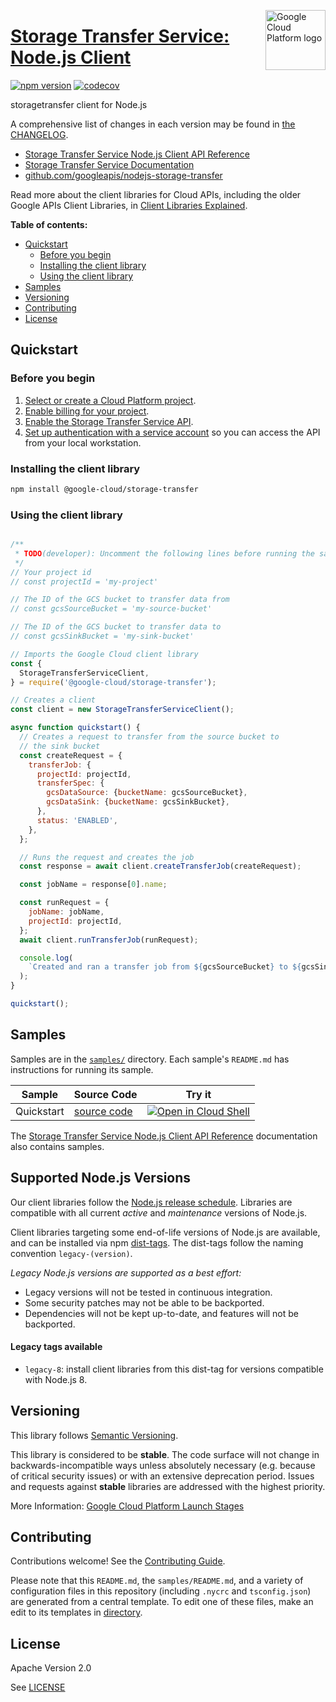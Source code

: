 [//]: # "This README.md file is auto-generated, all changes to this file will be lost."
[//]: # "To regenerate it, use `python -m synthtool`."
<img src="https://avatars2.githubusercontent.com/u/2810941?v=3&s=96" alt="Google Cloud Platform logo" title="Google Cloud Platform" align="right" height="96" width="96"/>

# [Storage Transfer Service: Node.js Client](https://github.com/googleapis/nodejs-storage-transfer)


[![npm version](https://img.shields.io/npm/v/@google-cloud/storage-transfer.svg)](https://www.npmjs.org/package/@google-cloud/storage-transfer)
[![codecov](https://img.shields.io/codecov/c/github/googleapis/nodejs-storage-transfer/main.svg?style=flat)](https://codecov.io/gh/googleapis/nodejs-storage-transfer)




storagetransfer client for Node.js


A comprehensive list of changes in each version may be found in
[the CHANGELOG](https://github.com/googleapis/nodejs-storage-transfer/blob/main/CHANGELOG.md).

* [Storage Transfer Service Node.js Client API Reference][client-docs]
* [Storage Transfer Service Documentation][product-docs]
* [github.com/googleapis/nodejs-storage-transfer](https://github.com/googleapis/nodejs-storage-transfer)

Read more about the client libraries for Cloud APIs, including the older
Google APIs Client Libraries, in [Client Libraries Explained][explained].

[explained]: https://cloud.google.com/apis/docs/client-libraries-explained

**Table of contents:**


* [Quickstart](#quickstart)
  * [Before you begin](#before-you-begin)
  * [Installing the client library](#installing-the-client-library)
  * [Using the client library](#using-the-client-library)
* [Samples](#samples)
* [Versioning](#versioning)
* [Contributing](#contributing)
* [License](#license)

## Quickstart

### Before you begin

1.  [Select or create a Cloud Platform project][projects].
1.  [Enable billing for your project][billing].
1.  [Enable the Storage Transfer Service API][enable_api].
1.  [Set up authentication with a service account][auth] so you can access the
    API from your local workstation.

### Installing the client library

```bash
npm install @google-cloud/storage-transfer
```


### Using the client library

```javascript

/**
 * TODO(developer): Uncomment the following lines before running the sample.
 */
// Your project id
// const projectId = 'my-project'

// The ID of the GCS bucket to transfer data from
// const gcsSourceBucket = 'my-source-bucket'

// The ID of the GCS bucket to transfer data to
// const gcsSinkBucket = 'my-sink-bucket'

// Imports the Google Cloud client library
const {
  StorageTransferServiceClient,
} = require('@google-cloud/storage-transfer');

// Creates a client
const client = new StorageTransferServiceClient();

async function quickstart() {
  // Creates a request to transfer from the source bucket to
  // the sink bucket
  const createRequest = {
    transferJob: {
      projectId: projectId,
      transferSpec: {
        gcsDataSource: {bucketName: gcsSourceBucket},
        gcsDataSink: {bucketName: gcsSinkBucket},
      },
      status: 'ENABLED',
    },
  };

  // Runs the request and creates the job
  const response = await client.createTransferJob(createRequest);

  const jobName = response[0].name;

  const runRequest = {
    jobName: jobName,
    projectId: projectId,
  };
  await client.runTransferJob(runRequest);

  console.log(
    `Created and ran a transfer job from ${gcsSourceBucket} to ${gcsSinkBucket} with name ${jobName}`
  );
}

quickstart();

```



## Samples

Samples are in the [`samples/`](https://github.com/googleapis/nodejs-storage-transfer/tree/main/samples) directory. Each sample's `README.md` has instructions for running its sample.

| Sample                      | Source Code                       | Try it |
| --------------------------- | --------------------------------- | ------ |
| Quickstart | [source code](https://github.com/googleapis/nodejs-storage-transfer/blob/main/samples/quickstart.js) | [![Open in Cloud Shell][shell_img]](https://console.cloud.google.com/cloudshell/open?git_repo=https://github.com/googleapis/nodejs-storage-transfer&page=editor&open_in_editor=samples/quickstart.js,samples/README.md) |



The [Storage Transfer Service Node.js Client API Reference][client-docs] documentation
also contains samples.

## Supported Node.js Versions

Our client libraries follow the [Node.js release schedule](https://nodejs.org/en/about/releases/).
Libraries are compatible with all current _active_ and _maintenance_ versions of
Node.js.

Client libraries targeting some end-of-life versions of Node.js are available, and
can be installed via npm [dist-tags](https://docs.npmjs.com/cli/dist-tag).
The dist-tags follow the naming convention `legacy-(version)`.

_Legacy Node.js versions are supported as a best effort:_

* Legacy versions will not be tested in continuous integration.
* Some security patches may not be able to be backported.
* Dependencies will not be kept up-to-date, and features will not be backported.

#### Legacy tags available

* `legacy-8`: install client libraries from this dist-tag for versions
  compatible with Node.js 8.

## Versioning

This library follows [Semantic Versioning](http://semver.org/).



This library is considered to be **stable**. The code surface will not change in backwards-incompatible ways
unless absolutely necessary (e.g. because of critical security issues) or with
an extensive deprecation period. Issues and requests against **stable** libraries
are addressed with the highest priority.






More Information: [Google Cloud Platform Launch Stages][launch_stages]

[launch_stages]: https://cloud.google.com/terms/launch-stages

## Contributing

Contributions welcome! See the [Contributing Guide](https://github.com/googleapis/nodejs-storage-transfer/blob/main/CONTRIBUTING.md).

Please note that this `README.md`, the `samples/README.md`,
and a variety of configuration files in this repository (including `.nycrc` and `tsconfig.json`)
are generated from a central template. To edit one of these files, make an edit
to its templates in
[directory](https://github.com/googleapis/synthtool).

## License

Apache Version 2.0

See [LICENSE](https://github.com/googleapis/nodejs-storage-transfer/blob/main/LICENSE)

[client-docs]: https://googleapis.dev/nodejs/storagetransfer/latest/index.html
[product-docs]: https://cloud.google.com/storage-transfer/
[shell_img]: https://gstatic.com/cloudssh/images/open-btn.png
[projects]: https://console.cloud.google.com/project
[billing]: https://support.google.com/cloud/answer/6293499#enable-billing
[enable_api]: https://console.cloud.google.com/flows/enableapi?apiid=storagetransfer.googleapis.com
[auth]: https://cloud.google.com/docs/authentication/getting-started
